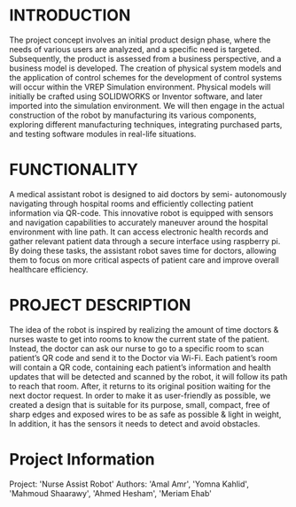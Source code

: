 # INTRODUCTION

The project concept involves an initial product design phase, where the needs of various users are analyzed, and a specific need is targeted. Subsequently, the product is assessed from a business perspective, and a business model is developed.
The creation of physical system models and the application of control schemes for the development of control systems will occur within the VREP Simulation environment. Physical models will initially be crafted using SOLIDWORKS or Inventor software, and later imported into the simulation environment. We will then engage in the actual construction of the robot by manufacturing its various components, exploring different manufacturing techniques, integrating purchased parts, and testing software modules in real-life situations.

# FUNCTIONALITY

A medical assistant robot is designed to aid doctors by semi- autonomously navigating through hospital rooms and efficiently collecting patient information via QR-code. This innovative robot is equipped with sensors and navigation capabilities to accurately maneuver around the hospital environment with line path.
It can access electronic health records and gather relevant patient data through a secure interface using raspberry pi. By doing these tasks, the assistant robot saves time for doctors, allowing them to focus on more critical aspects of patient care and improve overall healthcare efficiency.

# PROJECT DESCRIPTION

The idea of the robot is inspired by realizing the amount of time doctors & nurses waste to get into rooms to know the current state of the patient. Instead, the doctor can ask our nurse to go to a specific room to scan patient’s QR code and send it to the Doctor via Wi-Fi. Each patient’s room will contain a QR code, containing each patient’s information and health updates that will be detected and scanned by the robot, it will follow its path to reach that room. After, it returns to its original position waiting for the next doctor request.
In order to make it as user-friendly as possible, we created a design that is suitable for its purpose, small, compact, free of sharp edges and exposed wires to be as safe as possible & light in weight, In addition, it has the sensors it needs to detect and avoid obstacles.

# Project Information

Project: 'Nurse Assist Robot'
Authors: 'Amal Amr', 'Yomna Kahlid', 'Mahmoud Shaarawy', 'Ahmed Hesham', 'Meriam Ehab'


